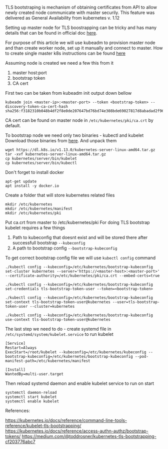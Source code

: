 TLS bootstraping is mechanism of obtaining certificates
from API to allow newly created node communicate with master securily.
This feature was delivered as General Availability from kubernetes v. 1.12


Setting up master node for TLS boostrapping can be tricky and has many details
that can be found in official doc [here](https://kubernetes.io/docs/reference/command-line-tools-reference/kubelet-tls-bootstrapping/#kube-apiserver-configuration).

For purpose of this article we will use kubeadm to provision master node
and than create worker node, set up it manually and connect to master.
How to create single master k8s instructions can be found [here](https://kubernetes.io/docs/setup/independent/create-cluster-kubeadm/)

Assuming node is created we need a few this from it

   1. master host:port
   2. bootstrap token
   3. CA cert

First two can be taken from kubeadm init output down bellow

```
kubeadm join <master-ip>:<master-port> --token <bootstrap-token> --discovery-token-ca-cert-hash sha256:f3182310b048b4df2f8e0de207647bd76bd74e308bde69027817d8abadad2f96
```

CA cert can be found on master node in `/etc/kubernetes/pki/ca.crt` by default.

To bootstrap node we need only two binaries - kubectl and kubelet
Download those binaries from [here](https://kubernetes.io/docs/setup/release/notes/#server-binaries). And unpack them

```
wget https://dl.k8s.io/v1.13.0/kubernetes-server-linux-amd64.tar.gz
tar -xvf kubernetes-server-linux-amd64.tar.gz
cp kubernetes/server/bin/kubelet
cp kubernetes/server/bin/kubectl
```

Don't forget to install docker

```
apt-get update
apt install -y docker.io
```


Create a folder that will store kubernetes related files

```
mkdir /etc/kubernetes
mkdir /etc/kubernetes/manifest
mkdir /etc/kubernetes/pki
```

Put ca.crt from master to /etc/kubernetes/pki
For doing TLS bootstrap kubelet requires a few things

1. Path to kubeconfig that doesnt exist and will be stored there
   after successfull bootstrap `--kubeconfig`
2. A path to bootstrap config `--bootstrap-kubeconfig`

To get correct bootstrap config file we will use `kubectl config` command

```
./kubectl config --kubeconfig=/etc/kubernetes/bootstrap-kubeconfig set-cluster kubernetes --server='https://<master-host>:<master-port>' --certificate-authority=/etc/kubernetes/pki/ca.crt --embed-certs=true

./kubectl config --kubeconfig=/etc/kubernetes/bootstrap-kubeconfig set-credentials tls-bootstrap-token-user --token=<bootstrap-token>

./kubectl config --kubeconfig=/etc/kubernetes/bootstrap-kubeconfig set-context tls-bootstrap-token-user@kubernetes --user=tls-bootstrap-token-user --cluster=kubernetes

./kubectl config --kubeconfig=/etc/kubernetes/bootstrap-kubeconfig use-context tls-bootstrap-token-user@kubernetes

```


The last step we need to do - create systemd
file in `/etc/systemd/system/kubelet.service` to run kubelet


```
[Service]
Restart=Always
ExecStart=/root/kubelet --kubeconfig=/etc/kubernetes/kubeconfig --bootstrap-kubeconfig=/etc/kubernetes/bootstrap-kubeconfig --pod-manifest-path=/etc/kubernetes/manifest

[Install]
WantedBy=multi-user.target
```

Then reload systemd daemon and enable kubelet service to run on start

```
systemctl daemon-reload
systemctl start kubelet
systemctl enable kubelet
```


References:

   https://kubernetes.io/docs/reference/command-line-tools-reference/kubelet-tls-bootstrapping/
   https://kubernetes.io/docs/reference/access-authn-authz/bootstrap-tokens/
   https://medium.com/@toddrosner/kubernetes-tls-bootstrapping-cf203776abc7
   